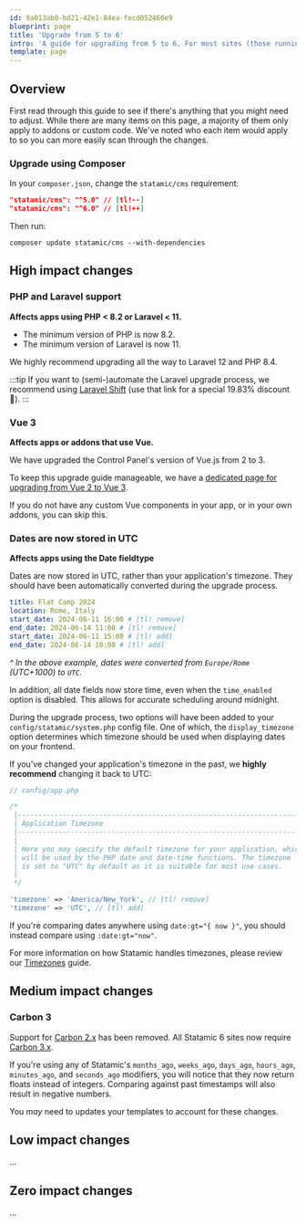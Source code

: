 ```yaml
---
id: 9a013ab0-bd21-42e1-84ea-fecd052466e9
blueprint: page
title: 'Upgrade from 5 to 6'
intro: 'A guide for upgrading from 5 to 6. For most sites (those running Laravel > 10), the process will take less than 5 minutes.'
template: page
---
```

## Overview

First read through this guide to see if there's anything that you might need to adjust. While there are many items on this page, a majority of them only apply to addons or custom code. We've noted who each item would apply to so you can more easily scan through the changes.

### Upgrade using Composer

In your `composer.json`, change the `statamic/cms` requirement:

```json
"statamic/cms": "^5.0" // [tl!--]
"statamic/cms": "^6.0" // [tl!++]
```

Then run:

``` shell
composer update statamic/cms --with-dependencies
```

## High impact changes

### PHP and Laravel support
**Affects apps using PHP < 8.2 or Laravel < 11.**

- The minimum version of PHP is now 8.2.
- The minimum version of Laravel is now 11.

We highly recommend upgrading all the way to Laravel 12 and PHP 8.4.

:::tip
If you want to (semi-)automate the Laravel upgrade process, we recommend using [Laravel Shift](https://laravelshift.com/discounts/statamic-1983) (use that link for a special 19.83% discount 🤘).
:::

### Vue 3
**Affects apps or addons that use Vue.**

We have upgraded the Control Panel's version of Vue.js from 2 to 3.

To keep this upgrade guide manageable, we have a [dedicated page for upgrading from Vue 2 to Vue 3](/upgrade-guide/vue-2-to-3).

If you do not have any custom Vue components in your app, or in your own addons, you can skip this.

### Dates are now stored in UTC
**Affects apps using the Date fieldtype**

Dates are now stored in UTC, rather than your application's timezone. They should have been automatically converted during the upgrade process.

```yaml
title: Flat Camp 2024
location: Rome, Italy
start_date: 2024-06-11 16:00 # [tl! remove]
end_date: 2024-06-14 11:00 # [tl! remove]
start_date: 2024-06-11 15:00 # [tl! add]
end_date: 2024-06-14 10:00 # [tl! add]
```

_^ In the above example, dates were converted from `Europe/Rome` (UTC+1000) to `UTC`._

In addition, all date fields now store time, even when the `time_enabled` option is disabled. This allows for accurate scheduling around midnight.

During the upgrade process, two options will have been added to your `config/statamic/system.php` config file. One of which, the `display_timezone` option determines which timezone should be used when displaying dates on your frontend. 

If you've changed your application's timezone in the past, we **highly recommend** changing it back to UTC:

```php
// config/app.php

/*
 |--------------------------------------------------------------------------
 | Application Timezone
 |--------------------------------------------------------------------------
 |
 | Here you may specify the default timezone for your application, which
 | will be used by the PHP date and date-time functions. The timezone
 | is set to "UTC" by default as it is suitable for most use cases.
 |
 */

'timezone' => 'America/New_York', // [tl! remove]
'timezone' => 'UTC', // [tl! add]
```

If you're comparing dates anywhere using `date:gt="{ now }"`, you should instead compare using `:date:gt="now"`.

For more information on how Statamic handles timezones, please review our [Timezones](/tips/timezones) guide.


## Medium impact changes

### Carbon 3

Support for [Carbon 2.x](https://carbon.nesbot.com/docs/) has been removed. All Statamic 6 sites now require [Carbon 3.x](https://carbon.nesbot.com/docs/#api-carbon-3).

If you're using any of Statamic's `months_ago`, `weeks_ago`, `days_ago`, `hours_ago`, `minutes_ago`, and `seconds_ago` modifiers, you will notice that they now return floats instead of integers. Comparing against past timestamps will also result in negative numbers.

You _may_ need to updates your templates to account for these changes.

## Low impact changes

...

## Zero impact changes

...

